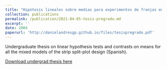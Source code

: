 ```yaml
---
title: "Hipótesis lineales sobre medias para experimentos de franjas en parcelas divididas"
collection: publications
permalink: /publication/2021-04-05-tesis-pregrado.md
excerpt: ''
date: 2004
paperurl: 'http://danielandresgp.github.io/files/tesispregrado.pdf'
---
```

Undergraduate thesis on linear hypothesis tests and contrasts on means for all the mixed models of the strip split-plot design (Spanish).

[Download undergrad thesis here](http://danielandresgp.github.io/files/tesispregrado.pdf)

